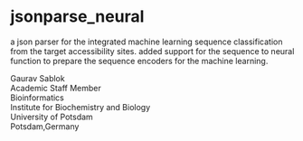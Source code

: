 # jsonparse_neural
a json parser for the integrated machine learning sequence  classification from the target accessibility sites. added support for the sequence to neural function to prepare the sequence encoders for the machine learning.

Gaurav Sablok \
Academic Staff Member \
Bioinformatics \
Institute for Biochemistry and Biology \
University of Potsdam \
Potsdam,Germany
